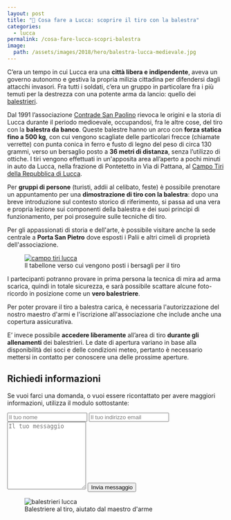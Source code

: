 ```yaml
---
layout: post
title: "🎯 Cosa fare a Lucca: scoprire il tiro con la balestra"
categories:
  - lucca
permalink: /cosa-fare-lucca-scopri-balestra
image:
  path: /assets/images/2018/hero/balestra-lucca-medievale.jpg
---
```


C’era un tempo in cui Lucca era una **città libera e indipendente**, aveva un
governo autonomo e gestiva la propria milizia cittadina per difendersi dagli
attacchi invasori. Fra tutti i soldati, c’era un gruppo in particolare fra i più
temuti per la destrezza con una potente arma da lancio: quello dei
[balestrieri](/lucca-balestrieri-medioevo-storia).

<!-- more -->

Dal 1991 l’associazione [Contrade San Paolino](/about) rievoca le origini e la
storia di Lucca durante il periodo medioevale, occupandosi, fra le altre cose,
del tiro con la **balestra da banco**. Queste balestre hanno un arco con **forza
statica fino a 500 kg**, con cui vengono scagliate delle particolari frecce
(chiamate verrette) con punta conica in ferro e fusto di legno del peso di circa
130 grammi, verso un bersaglio posto a **36 metri di distanza**, senza
l’utilizzo di ottiche. I tiri vengono effettuati in un'apposita area all’aperto
a pochi minuti in auto da Lucca, nella frazione di Pontetetto in Via di Pattana,
al [Campo Tiri della Repubblica di Lucca](https://goo.gl/maps/CjEe8qDagTq).

Per **gruppi di persone** (turisti, addii al celibato, feste) è possibile
prenotare un appuntamento per una **dimostrazione di tiro con la balestra**:
dopo una breve introduzione sul contesto storico di riferimento, si passa ad una
vera e propria lezione sui componenti della balestra e dei suoi principi di
funzionamento, per poi proseguire sulle tecniche di tiro.

Per gli appassionati di storia e dell'arte, è possibile visitare anche la sede
centrale a **Porta San Pietro** dove esposti i Palii e altri cimeli di proprietà
dell'associazione.

<figure class="align-center">
  <a href="{{ 'assets/images/gallery/campo-tiri.jpg' | absolute_url }}">
    <img src="{{ 'assets/images/gallery/campo-tiri.jpg' | absolute_url }}" alt="campo tiri lucca">
  </a>
  <figcaption>Il tabellone verso cui vengono posti i bersagli per il tiro</figcaption>
</figure>

I partecipanti potranno provare in prima persona la tecnica di mira ad arma
scarica, quindi in totale sicurezza, e sarà possibile scattare alcune
foto-ricordo in posizione come un **vero balestriere**.

Per poter provare il tiro a balestra carica, è necessaria l'autorizzazione del
nostro maestro d'armi e l'iscrizione all'associazione che include anche una
copertura assicurativa.

E’ invece possibile **accedere liberamente** all’area di tiro **durante gli
allenamenti** dei balestrieri. Le date di apertura variano in base alla
disponibilità dei soci e delle condizioni meteo, pertanto è necessario mettersi
in contatto per conoscere una delle prossime aperture.

## Richiedi informazioni

Se vuoi farci una domanda, o vuoi essere ricontattato per avere maggiori
informazioni, utilizza il modulo sottostante:

<form class="wj-contact" action="https://formspree.io/{{site.author.email}}" method="POST">
    <input type="text" name="name" placeholder="Il tuo nome">
    <input type="email" name="_replyto" placeholder="Il tuo indirizzo email">
    <textarea type="text" name="content" rows="10" placeholder="Il tuo messaggio"></textarea>
    <input type="hidden" name="_subject" value="Richiesta info balestra">
    <input type="text" name="_gotcha" style="display:none">
    <input type="hidden" name="_language" value="it" />
    <input type="submit" value="Invia messaggio">
</form>

<figure class="align-center">
    <img src="{{ 'assets/images/gallery/campo-tiri-balestrieri.jpg' | absolute_url }}" alt="balestrieri lucca">
  <figcaption>Balestriere al tiro, aiutato dal maestro d'arme</figcaption>
</figure>
